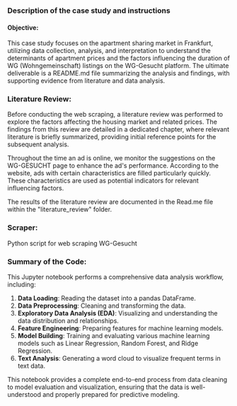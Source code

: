 ### Description of the case study and instructions

#### Objective:
This case study focuses on the apartment sharing market in Frankfurt, utilizing data collection, analysis, and interpretation to understand the determinants of apartment prices and the factors influencing the duration of WG (Wohngemeinschaft) listings on the WG-Gesucht platform. The ultimate deliverable is a README.md file summarizing the analysis and findings, with supporting evidence from literature and data analysis.

### Literature Review:
Before conducting the web scraping, a literature review was performed to explore the factors affecting the housing market and related prices. The findings from this review are detailed in a dedicated chapter, where relevant literature is briefly summarized, providing initial reference points for the subsequent analysis.

Throughout the time an ad is online, we monitor the suggestions on the WG-GESUCHT page to enhance the ad's performance. According to the website, ads with certain characteristics are filled particularly quickly. These characteristics are used as potential indicators for relevant influencing factors.

The results of the literature review are documented in the Read.me file within the "literature_review" folder.


### Scraper: 
Python script for web scraping WG-Gesucht




### Summary of the Code:

This Jupyter notebook performs a comprehensive data analysis workflow, including:

1. **Data Loading**: Reading the dataset into a pandas DataFrame.
2. **Data Preprocessing**: Cleaning and transforming the data.
3. **Exploratory Data Analysis (EDA)**: Visualizing and understanding the data distribution and relationships.
4. **Feature Engineering**: Preparing features for machine learning models.
5. **Model Building**: Training and evaluating various machine learning models such as Linear Regression, Random Forest, and Ridge Regression.
6. **Text Analysis**: Generating a word cloud to visualize frequent terms in text data.

This notebook provides a complete end-to-end process from data cleaning to model evaluation and visualization, ensuring that the data is well-understood and properly prepared for predictive modeling.

